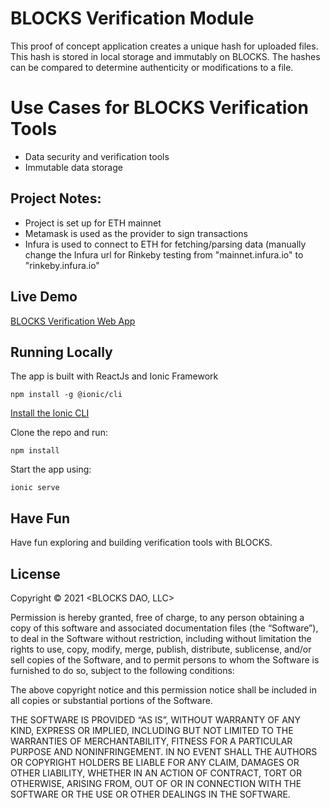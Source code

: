 # BLOCKS Verification Module

This proof of concept application creates a unique hash for uploaded files. This hash is stored in local storage and immutably on BLOCKS. The hashes can be compared to determine authenticity or modifications to a file.

# Use Cases for BLOCKS Verification Tools

- Data security and verification tools
- Immutable data storage

## Project Notes:
- Project is set up for ETH mainnet
- Metamask is used as the provider to sign transactions
- Infura is used to connect to ETH for fetching/parsing data 
(manually change the Infura url for Rinkeby testing from "mainnet.infura.io" to "rinkeby.infura.io"

## Live Demo

[BLOCKS Verification Web App](https://blocks-verification.web.app/home)

## Running Locally
The app is built with ReactJs and Ionic Framework
```
npm install -g @ionic/cli
```
[Install the Ionic CLI](https://ionicframework.com/docs/cli/)

Clone the repo and run:
```
npm install
```
Start the app using:
```
ionic serve
```

## Have Fun

Have fun exploring and building verification tools with BLOCKS.


## License

Copyright © 2021 <BLOCKS DAO, LLC>

Permission is hereby granted, free of charge, to any person obtaining a copy of this software and associated documentation files (the “Software”), to deal in the Software without restriction, including without limitation the rights to use, copy, modify, merge, publish, distribute, sublicense, and/or sell copies of the Software, and to permit persons to whom the Software is furnished to do so, subject to the following conditions:

The above copyright notice and this permission notice shall be included in all copies or substantial portions of the Software.

THE SOFTWARE IS PROVIDED “AS IS”, WITHOUT WARRANTY OF ANY KIND, EXPRESS OR IMPLIED, INCLUDING BUT NOT LIMITED TO THE WARRANTIES OF MERCHANTABILITY, FITNESS FOR A PARTICULAR PURPOSE AND NONINFRINGEMENT. IN NO EVENT SHALL THE AUTHORS OR COPYRIGHT HOLDERS BE LIABLE FOR ANY CLAIM, DAMAGES OR OTHER LIABILITY, WHETHER IN AN ACTION OF CONTRACT, TORT OR OTHERWISE, ARISING FROM, OUT OF OR IN CONNECTION WITH THE SOFTWARE OR THE USE OR OTHER DEALINGS IN THE SOFTWARE.